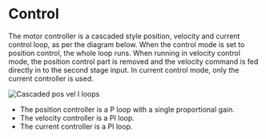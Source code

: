 # Control

The motor controller is a cascaded style position, velocity and current control loop, as per the diagram below. When the control mode is set to position control, the whole loop runs. When running in velocity control mode, the position control part is removed and the velocity command is fed directly in to the second stage input. In current control mode, only the current controller is used.

![Cascaded pos vel I loops](https://static1.squarespace.com/static/58aff26de4fcb53b5efd2f02/t/5b66284a0e2e72aae8818d64/1533421649405/CascadedController.png?format=2500w)

* The position controller is a P loop with a single proportional gain.
* The velocity controller is a PI loop.
* The current controller is a PI loop.
